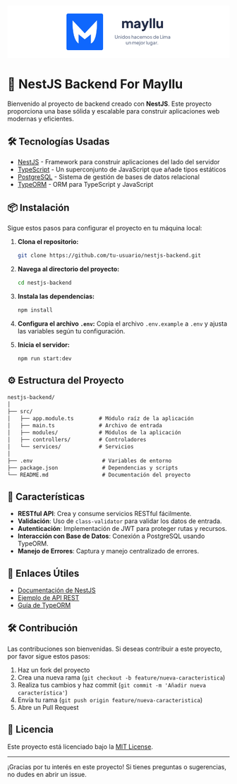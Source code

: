 <img src="https://github.com/Mayllu/.github/raw/main/profile/images/mayllu.png"></img>


# 🚀 NestJS Backend For Mayllu

Bienvenido al proyecto de backend creado con **NestJS**. Este proyecto proporciona una base sólida y escalable para construir aplicaciones web modernas y eficientes.

## 🛠️ Tecnologías Usadas

- [NestJS](https://nestjs.com/) - Framework para construir aplicaciones del lado del servidor
- [TypeScript](https://www.typescriptlang.org/) - Un superconjunto de JavaScript que añade tipos estáticos
- [PostgreSQL](https://www.postgresql.org/) - Sistema de gestión de bases de datos relacional
- [TypeORM](https://typeorm.io/) - ORM para TypeScript y JavaScript

## 📦 Instalación

Sigue estos pasos para configurar el proyecto en tu máquina local:

1. **Clona el repositorio:**
   ```bash
   git clone https://github.com/tu-usuario/nestjs-backend.git
   ```
2. **Navega al directorio del proyecto:**
   ```bash
   cd nestjs-backend
   ```
3. **Instala las dependencias:**
   ```bash
   npm install
   ```
4. **Configura el archivo `.env`:**
   Copia el archivo `.env.example` a `.env` y ajusta las variables según tu configuración.
   
5. **Inicia el servidor:**
   ```bash
   npm run start:dev
   ```

## ⚙️ Estructura del Proyecto

```
nestjs-backend/
│
├── src/
│   ├── app.module.ts        # Módulo raíz de la aplicación
│   ├── main.ts              # Archivo de entrada
│   ├── modules/             # Módulos de la aplicación
│   ├── controllers/         # Controladores
│   └── services/            # Servicios
│
├── .env                      # Variables de entorno
├── package.json              # Dependencias y scripts
└── README.md                 # Documentación del proyecto
```

## 🌟 Características

- **RESTful API**: Crea y consume servicios RESTful fácilmente.
- **Validación**: Uso de `class-validator` para validar los datos de entrada.
- **Autenticación**: Implementación de JWT para proteger rutas y recursos.
- **Interacción con Base de Datos**: Conexión a PostgreSQL usando TypeORM.
- **Manejo de Errores**: Captura y manejo centralizado de errores.

## 🔗 Enlaces Útiles

- [Documentación de NestJS](https://docs.nestjs.com/)
- [Ejemplo de API REST](https://docs.nestjs.com/techniques/http)
- [Guía de TypeORM](https://typeorm.io/#/)

## 🛠️ Contribución

Las contribuciones son bienvenidas. Si deseas contribuir a este proyecto, por favor sigue estos pasos:

1. Haz un fork del proyecto
2. Crea una nueva rama (`git checkout -b feature/nueva-caracteristica`)
3. Realiza tus cambios y haz commit (`git commit -m 'Añadir nueva característica'`)
4. Envía tu rama (`git push origin feature/nueva-caracteristica`)
5. Abre un Pull Request

## 📄 Licencia

Este proyecto está licenciado bajo la [MIT License](LICENSE).

---

¡Gracias por tu interés en este proyecto! Si tienes preguntas o sugerencias, no dudes en abrir un issue.
